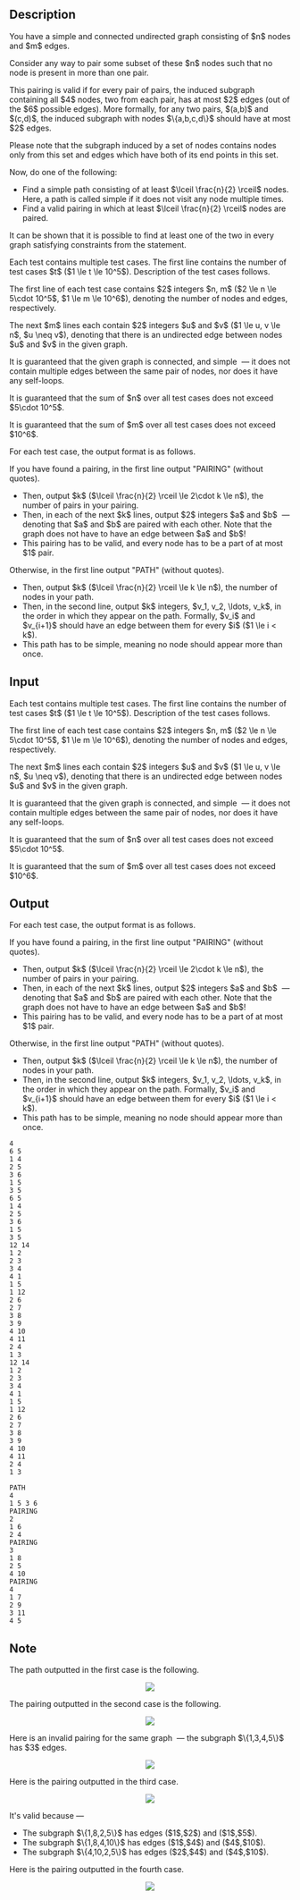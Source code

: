 ## Description

<div><p>You have a simple and connected undirected graph consisting of $n$ nodes and $m$ edges.</p><p>Consider any way to pair some subset of these $n$ nodes such that no node is present in more than one pair. </p><p>This pairing is <span class="tex-font-style-bf">valid</span> if for every pair of pairs, the induced subgraph containing all $4$ nodes, two from each pair, has at most $2$ edges (out of the $6$ possible edges). More formally, for any two pairs, $(a,b)$ and $(c,d)$, the induced subgraph with nodes $\{a,b,c,d\}$ should have at most $2$ edges. </p><p>Please note that the subgraph induced by a set of nodes contains nodes only from this set and edges which have both of its end points in this set.</p><p>Now, do one of the following: </p><ul> <li> Find a simple path consisting of at least <span>$\lceil \frac{n}{2} \rceil$</span> nodes. Here, a path is called simple if it does not visit any node multiple times. </li><li> Find a valid pairing in which at least <span>$\lceil \frac{n}{2} \rceil$</span> nodes are paired. </li></ul><p>It can be shown that it is possible to find at least one of the two in every graph satisfying constraints from the statement. </p></div><div class="input-specification"><p>Each test contains multiple test cases. The first line contains the number of test cases $t$ ($1 \le t \le 10^5$). Description of the test cases follows.</p><p>The first line of each test case contains $2$ integers $n, m$ ($2 \le n \le 5\cdot 10^5$, $1 \le m \le 10^6$), denoting the number of nodes and edges, respectively. </p><p>The next $m$ lines each contain $2$ integers $u$ and $v$ ($1 \le u, v \le n$, $u \neq v$), denoting that there is an undirected edge between nodes $u$ and $v$ in the given graph.</p><p>It is guaranteed that the given graph is connected, and simple &nbsp;— it does not contain multiple edges between the same pair of nodes, nor does it have any self-loops. </p><p>It is guaranteed that the sum of $n$ over all test cases does not exceed $5\cdot 10^5$.</p><p>It is guaranteed that the sum of $m$ over all test cases does not exceed $10^6$.</p></div><div class="output-specification"><p>For each test case, the output format is as follows. </p><p>If you have found a pairing, in the first line output "PAIRING" (without quotes). </p><ul> <li> Then, output $k$ ($\lceil \frac{n}{2} \rceil \le 2\cdot k \le n$), the number of pairs in your pairing. </li><li> Then, in each of the next $k$ lines, output $2$ integers $a$ and $b$ &nbsp;— denoting that $a$ and $b$ are paired with each other. <span class="tex-font-style-bf">Note that the graph does not have to have an edge between $a$ and $b$!</span></li><li> This pairing has to be valid, and every node has to be a part of at most $1$ pair. </li></ul><p>Otherwise, in the first line output "PATH" (without quotes). </p><ul><li> Then, output $k$ ($\lceil \frac{n}{2} \rceil \le k \le n$), the number of nodes in your path. </li><li> Then, in the second line, output $k$ integers, $v_1, v_2, \ldots, v_k$, in the order in which they appear on the path. Formally, $v_i$ and $v_{i+1}$ should have an edge between them for every $i$ ($1 \le i &lt; k$).</li><li> This path has to be simple, meaning no node should appear more than once. </li></ul></div>

## Input

<p>Each test contains multiple test cases. The first line contains the number of test cases $t$ ($1 \le t \le 10^5$). Description of the test cases follows.</p><p>The first line of each test case contains $2$ integers $n, m$ ($2 \le n \le 5\cdot 10^5$, $1 \le m \le 10^6$), denoting the number of nodes and edges, respectively. </p><p>The next $m$ lines each contain $2$ integers $u$ and $v$ ($1 \le u, v \le n$, $u \neq v$), denoting that there is an undirected edge between nodes $u$ and $v$ in the given graph.</p><p>It is guaranteed that the given graph is connected, and simple &nbsp;— it does not contain multiple edges between the same pair of nodes, nor does it have any self-loops. </p><p>It is guaranteed that the sum of $n$ over all test cases does not exceed $5\cdot 10^5$.</p><p>It is guaranteed that the sum of $m$ over all test cases does not exceed $10^6$.</p>

## Output

<p>For each test case, the output format is as follows. </p><p>If you have found a pairing, in the first line output "PAIRING" (without quotes). </p><ul> <li> Then, output $k$ ($\lceil \frac{n}{2} \rceil \le 2\cdot k \le n$), the number of pairs in your pairing. </li><li> Then, in each of the next $k$ lines, output $2$ integers $a$ and $b$ &nbsp;— denoting that $a$ and $b$ are paired with each other. <span class="tex-font-style-bf">Note that the graph does not have to have an edge between $a$ and $b$!</span></li><li> This pairing has to be valid, and every node has to be a part of at most $1$ pair. </li></ul><p>Otherwise, in the first line output "PATH" (without quotes). </p><ul><li> Then, output $k$ ($\lceil \frac{n}{2} \rceil \le k \le n$), the number of nodes in your path. </li><li> Then, in the second line, output $k$ integers, $v_1, v_2, \ldots, v_k$, in the order in which they appear on the path. Formally, $v_i$ and $v_{i+1}$ should have an edge between them for every $i$ ($1 \le i &lt; k$).</li><li> This path has to be simple, meaning no node should appear more than once. </li></ul>





```input1
4
6 5
1 4
2 5
3 6
1 5
3 5
6 5
1 4
2 5
3 6
1 5
3 5
12 14
1 2
2 3
3 4
4 1
1 5
1 12
2 6
2 7
3 8
3 9
4 10
4 11
2 4
1 3
12 14
1 2
2 3
3 4
4 1
1 5
1 12
2 6
2 7
3 8
3 9
4 10
4 11
2 4
1 3
```




```output1
PATH
4 
1 5 3 6
PAIRING
2
1 6
2 4
PAIRING
3
1 8
2 5
4 10
PAIRING
4
1 7
2 9
3 11
4 5
```



## Note

<p>The path outputted in the first case is the following. </p><center> <img class="tex-graphics" src="file://b8EKjFm1.png" style="max-width: 100.0%;max-height: 100.0%;"> </center><p>The pairing outputted in the second case is the following. </p><center> <img class="tex-graphics" src="file://kxAjZ15R.png" style="max-width: 100.0%;max-height: 100.0%;"> </center><p>Here is an <span class="tex-font-style-bf">invalid</span> pairing for the same graph &nbsp;— the subgraph $\{1,3,4,5\}$ has $3$ edges. </p><center> <img class="tex-graphics" src="file://nlKGR7M4.png" style="max-width: 100.0%;max-height: 100.0%;"> </center><p>Here is the pairing outputted in the third case. </p><center> <img class="tex-graphics" src="file://8g0dA8OX.png" style="max-width: 100.0%;max-height: 100.0%;"> </center><p>It's valid because&nbsp;— </p><ul> <li> The subgraph $\{1,8,2,5\}$ has edges ($1$,$2$) and ($1$,$5$). </li><li> The subgraph $\{1,8,4,10\}$ has edges ($1$,$4$) and ($4$,$10$). </li><li> The subgraph $\{4,10,2,5\}$ has edges ($2$,$4$) and ($4$,$10$). </li></ul><p>Here is the pairing outputted in the fourth case. </p><center> <img class="tex-graphics" src="file://RGrdoixW.png" style="max-width: 100.0%;max-height: 100.0%;"> </center>
